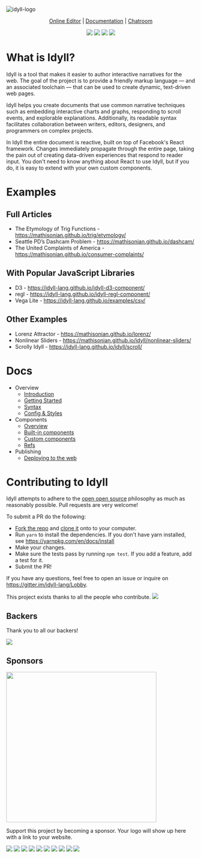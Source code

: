 ![idyll-logo](https://user-images.githubusercontent.com/1074773/30891039-807308e2-a2e5-11e7-827e-bce391ad9b1b.png)

<p align="center">
 <a href="https://idyll-lang.github.io/editor">Online Editor</a> | <a href="https://idyll-lang.org">Documentation</a> | <a href="https://gitter.im/idyll-lang/Lobby">Chatroom</a>
</p>

<p align="center">
 <a href="https://travis-ci.org/idyll-lang/idyll"><img src="https://travis-ci.org/idyll-lang/idyll.svg?branch=master" /></a> 
 <a href="https://ci.appveyor.com/project/mathisonian/idyll"><img src="https://ci.appveyor.com/api/projects/status/6e89g4xdbq5twr1o/branch/master?svg=true" /></a> 
 <a href="#backers"><img src="https://opencollective.com/idyll/backers/badge.svg" /></a>
 <a href="#sponsors"><img src="https://opencollective.com/idyll/sponsors/badge.svg" /></a>
</p>

# What is Idyll?

Idyll is a tool that makes it easier to author interactive narratives for the web. The goal of the project is to provide a friendly markup language — and an associated toolchain — that can be used to create dynamic, text-driven web pages.

Idyll helps you create documents that use common narrative techniques such as embedding interactive charts and graphs, responding to scroll events, and explorable explanations. Additionally, its readable syntax facilitates collaboration between writers, editors, designers, and programmers on complex projects.

In Idyll the entire document is reactive, built on top of Facebook's React framework. Changes immediately propagate through the entire page, taking the pain out of creating data-driven experiences that respond to reader input. You don't need to know anything about React to use Idyll, but if you do, it is easy to extend with your own custom components.


# Examples

## Full Articles

* The Etymology of Trig Functions - https://mathisonian.github.io/trig/etymology/
* Seattle PD’s Dashcam Problem - https://mathisonian.github.io/dashcam/
* The United Complaints of America - https://mathisonian.github.io/consumer-complaints/

## With Popular JavaScript Libraries

* D3 - https://idyll-lang.github.io/idyll-d3-component/
* regl - https://idyll-lang.github.io/idyll-regl-component/
* Vega Lite - https://idyll-lang.github.io/examples/csv/

## Other Examples

* Lorenz Attractor - https://mathisonian.github.io/lorenz/
* Nonlinear Sliders - https://mathisonian.github.io/idyll/nonlinear-sliders/
* Scrolly Idyll - https://idyll-lang.github.io/idyll/scroll/


# Docs

* Overview
  * [Introduction](https://idyll-lang.github.io/introduction)
  * [Getting Started](https://idyll-lang.github.io/getting-started)
  * [Syntax](https://idyll-lang.github.io/syntax)
  * [Config & Styles](https://idyll-lang.github.io/configuration-and-styles)
* Components
  * [Overview](https://idyll-lang.github.io/components-overview)
  * [Built-in components](https://idyll-lang.github.io/components-built-in)
  * [Custom components](https://idyll-lang.github.io/components-custom)
  * [Refs](https://idyll-lang.github.io/components-refs)
* Publishing
  * [Deploying to the web](https://idyll-lang.github.io/publishing-deploying-to-the-web)


# Contributing to Idyll

Idyll attempts to adhere to the [open open source](http://openopensource.org/) philosophy as much as reasonably possible. Pull requests are very welcome!

To submit a PR do the following:

* [Fork the repo](https://help.github.com/articles/fork-a-repo/) and [clone it](https://help.github.com/articles/cloning-a-repository/) onto to your computer.
* Run `yarn` to install the dependencies. If you don't have yarn installed, see https://yarnpkg.com/en/docs/install
* Make your changes.
* Make sure the tests pass by running `npm test`. If you add a feature, add a test for it.
* Submit the PR!

If you have any questions, feel free to open an issue or inquire on https://gitter.im/idyll-lang/Lobby.

This project exists thanks to all the people who contribute.
<a href="https://github.com/idyll-lang/idyll/graphs/contributors"><img src="https://opencollective.com/idyll/contributors.svg?width=890" /></a>


## Backers

Thank you to all our backers!

<a href="https://opencollective.com/idyll#backers" target="_blank"><img src="https://opencollective.com/idyll/backers.svg?width=890"></a>


## Sponsors

<img width="400px" src="https://idyll-lang.org/static/images/sponsors.png" />

Support this project by becoming a sponsor. Your logo will show up here with a link to your website.

<a href="https://opencollective.com/idyll/sponsor/0/website" target="_blank"><img src="https://opencollective.com/idyll/sponsor/0/avatar.svg"></a>
<a href="https://opencollective.com/idyll/sponsor/1/website" target="_blank"><img src="https://opencollective.com/idyll/sponsor/1/avatar.svg"></a>
<a href="https://opencollective.com/idyll/sponsor/2/website" target="_blank"><img src="https://opencollective.com/idyll/sponsor/2/avatar.svg"></a>
<a href="https://opencollective.com/idyll/sponsor/3/website" target="_blank"><img src="https://opencollective.com/idyll/sponsor/3/avatar.svg"></a>
<a href="https://opencollective.com/idyll/sponsor/4/website" target="_blank"><img src="https://opencollective.com/idyll/sponsor/4/avatar.svg"></a>
<a href="https://opencollective.com/idyll/sponsor/5/website" target="_blank"><img src="https://opencollective.com/idyll/sponsor/5/avatar.svg"></a>
<a href="https://opencollective.com/idyll/sponsor/6/website" target="_blank"><img src="https://opencollective.com/idyll/sponsor/6/avatar.svg"></a>
<a href="https://opencollective.com/idyll/sponsor/7/website" target="_blank"><img src="https://opencollective.com/idyll/sponsor/7/avatar.svg"></a>
<a href="https://opencollective.com/idyll/sponsor/8/website" target="_blank"><img src="https://opencollective.com/idyll/sponsor/8/avatar.svg"></a>
<a href="https://opencollective.com/idyll/sponsor/9/website" target="_blank"><img src="https://opencollective.com/idyll/sponsor/9/avatar.svg"></a>


